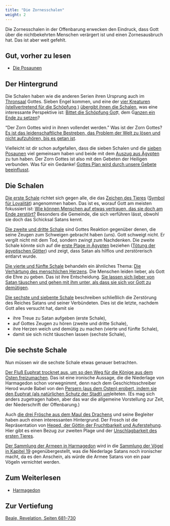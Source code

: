 ```yaml
---
title: "Die Zornesschalen"
weight: 2
---
```


Die Zornesschalen in der Offenbarung erwecken den Eindruck, dass Gott über die nichtbekehrten Menschen verärgert ist und einen Zornesausbruch hat. Das ist aber weit gefehlt.

## Gut, vorher zu lesen

<a name="e7c9"></a>
- [Die Posaunen](../../../../content/trumpets/expl/the-trumpets-in-revelation)

## Der Hintergrund

<a name="3526"></a>
Die Schalen haben wie die anderen Serien ihren Ursprung auch im [Thronsaal](https://www.bibleserver.com/SLT/Offenbarung15%2C1-5) Gottes. Sieben Engel kommen, und eine der [vier Kreaturen (stellvertretend für die Schöpfung )](https://www.bibleserver.com/SLT/Offenbarung4%2C7) [übergibt ihnen die Schalen](https://www.bibleserver.com/SLT/Offenbarung15%2C6-7), was eine interessante Perspektive ist: [Bittet die Schöpfung Got](https://www.bibleserver.com/SLT/R%C3%B6mer8%2C19-22)t, dem G[anzen ein Ende zu setzen](https://www.bibleserver.com/SLT/Offenbarung15%2C1)?

“Der Zorn Gottes wird in ihnen vollendet werden.” Was ist der Zorn Gottes?[ Es ist das leidenschaftliche Bestreben, das Problem der Welt zu lösen und nicht aufzuhören, bis es getan ist](https://moodyaudio.com/products/good-and-beautiful-god-part-6).

Vielleicht ist dir schon aufgefallen, dass die sieben Schalen und die [sieben Posaunen](../../../../content/trumpets/expl/the-trumpets-in-revelation) viel gemeinsam haben und beide mit dem [Auszug aus Ägypten](../../../../bible/exodus/expl/the-plagues-in-egypt) zu tun haben. Der Zorn Gottes ist also mit den Gebeten der Heiligen verbunden. Was für ein Gedanke! [Gottes Plan wird durch unsere Gebete beeinflusst](https://www.bibleserver.com/SLT/1.Mose18%2C20-33).

## Die Schalen

<a name="9855"></a>
[Die erste Schale](https://www.bibleserver.com/SLT/Offenbarung16%2C2) richtet sich gegen alle, die das [Zeichen des Tieres](https://www.bibleserver.com/SLT/Offenbarung12%2C16-17) ([Symbol für Loyalität](../../../../content/beasts/expl/the-nature-of-the-beast-in-the-book-of-revelation)) angenommen haben. Das ist es, worauf Gott am meisten fokussiert ist: [Wie können Menschen auf etwas vertrauen, das sie doch am Ende zerstört?](https://www.bibleserver.com/SLT/Offenbarung6%2C1-11) Besonders die Gemeinde, die sich verführen lässt, obwohl sie doch das Schicksal Satans kennt.

[Die zweite und dritte Schale](https://www.bibleserver.com/SLT/Offenbarung16%2C3-7) sind Gottes Reaktion gegenüber denen, die seine Zeugen zum Schweigen gebracht haben (uns). Gott schweigt nicht. Er vergilt nicht mit dem Tod, sondern zwingt zum Nachdenken. Die zweite Schale könnte sich auf die [erste Plage in Ägypten](https://www.bibleserver.com/SLT/2.Mose7%2C17) beziehen ([Tötung der ägyptischen Götter](../../../../bible/exodus/expl/the-plagues-in-egypt)) und zeigt, dass Satan als hilflos und zerstörerisch entlarvt wurde.

[Die vierte und fünfte Schale](https://www.bibleserver.com/SLT/Offenbarung16%2C8-11) behandeln ein ähnliches Thema: [Die Verhärtung des menschlichen Herzens](../../../../bible/exodus/expl/the-hardening-of-pharaohs-heart). Die Menschen leiden lieber, als Gott die Ehre zu geben. Das ist ihre Entscheidung. [Sie lassen sich lieber von Satan täuschen und gehen mit ihm unter, als dass sie sich vor Gott zu demütigen](https://www.bibleserver.com/SLT/Offenbarung16%2C13-16).

[Die sechste und siebente Schale](https://www.bibleserver.com/SLT/Offenbarung16%2C12-21) beschreiben schließlich die Zerstörung des Reiches Satans und seiner Verbündeten. Dies ist die letzte, nachdem Gott alles versucht hat, damit sie

- ihre Treue zu Satan aufgeben (erste Schale),
- auf Gottes Zeugen zu hören (zweite und dritte Schale),
- ihre Herzen weich und demütig zu machen (vierte und fünfte Schale),
- damit sie sich nicht täuschen lassen (sechste Schale),

## Die sechste Schale

<a name="9ced"></a>
Nun müssen wir die sechste Schale etwas genauer betrachten.

[Der Fluß Euphrat trocknet aus, um so den Weg für die Könige aus dem Osten freizumachen](https://www.bibleserver.com/SLT/Offenbarung16%2C12). Das ist eine ironische Aussage, die die Niederlage von Harmagedon schon vorwegnimmt, denn nach dem Geschichtsschreiber Herod wurde Babel von den [Persern (aus dem Osten) erobert, indem sie den Euphrat (als natürlichen Schutz der Stadt) um](https://www.oekumenisches-handbuch-online.de/babylon/babylon-mythos-und-wirklichkeit/die-eroberung-der-stadt-babylon-durch-die-perser/)leiteten. (Es mag sich anders zugetragen haben, aber das war die allgemeine Vorstellung zur Zeit, der Niederschrift der Offenbarung.)

Auch [die drei Frösche aus dem Maul des Drachens](https://www.bibleserver.com/SLT/Offenbarung16%2C13) und seine Begleiter haben auch einen interessanten Hintergrund. Der Frosch ist die Repräsentation von [Heqed, der Göttin der Fruchtbarkeit und Auferstehung](https://de.wikipedia.org/wiki/Heket). Hier gibt es einen Bezug zur zweiten Plage und der [Unschlagbarkeit des ersten Tieres](https://www.bibleserver.com/SLT/Offenbarung13%2C3-4).

[Der Sammlung der Armeen in Harmagedon](https://www.bibleserver.com/SLT/Offenbarung16%2C14-16) wird in die [Sammlung der Vögel in Kapitel 19](https://www.bibleserver.com/SLT/Offenbarung19%2C17-18) gegenübergestellt, was die Niederlage Satans noch ironischer macht, da es den Anschein, als würde die Armee Satans von ein paar Vögeln vernichtet werden.

## Zum Weiterlesen

<a name="0ffa"></a>
- [Harmagedon](../../../../content/bowls/expl/the-key-to-armageddon)

## Zur Vertiefung

[Beale, Revelation, Seiten 681–730](../../../../about/ressources/index.html#beale_rev)

